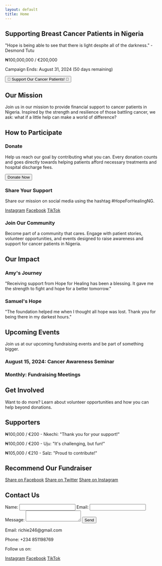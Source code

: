 ```yaml
---
layout: default
title: Home
---
```


<section id="hero">
    <div class="container">
        <h1>Supporting Breast Cancer Patients in Nigeria</h1>
        <p>"Hope is being able to see that there is light despite all of the darkness." - Desmond Tutu</p>
        <div>
            <p>₦100,000,000 / €200,000</p>
            <p>Campaign Ends: August 31, 2024 <span id="countdown">(50 days remaining)</span></p>
            <button>💖 Support Our Cancer Patients! 💖</button>
        </div>
    </div>
</section>

<section id="mission">
    <div class="container">
        <h2>Our Mission</h2>
        <p>Join us in our mission to provide financial support to cancer patients in Nigeria. Inspired by the strength and resilience of those battling cancer, we ask: what if a little help can make a world of difference?</p>
    </div>
</section>

<section id="participate">
    <div class="container">
        <h2>How to Participate</h2>
        <div>
            <h3>Donate</h3>
            <p>Help us reach our goal by contributing what you can. Every donation counts and goes directly towards helping patients afford necessary treatments and hospital discharge fees.</p>
            <button>Donate Now</button>
        </div>
        <div>
            <h3>Share Your Support</h3>
            <p>Share our mission on social media using the hashtag #HopeForHealingNG.</p>
            <div>
                <a href="https://instagram.com/hopeforhealing.ng">Instagram</a>
                <a href="https://facebook.com/HopeForHealingNG">Facebook</a>
                <a href="https://tiktok.com/@hopeforhealing.ng">TikTok</a>
            </div>
        </div>
        <div>
            <h3>Join Our Community</h3>
            <p>Become part of a community that cares. Engage with patient stories, volunteer opportunities, and events designed to raise awareness and support for cancer patients in Nigeria.</p>
        </div>
    </div>
</section>

<section id="impact">
    <div class="container">
        <h2>Our Impact</h2>
        <div>
            <h3>Amy's Journey</h3>
            <p>"Receiving support from Hope for Healing has been a blessing. It gave me the strength to fight and hope for a better tomorrow."</p>
        </div>
        <div>
            <h3>Samuel's Hope</h3>
            <p>"The foundation helped me when I thought all hope was lost. Thank you for being there in my darkest hours."</p>
        </div>
    </div>
</section>

<section id="events">
    <div class="container">
        <h2>Upcoming Events</h2>
        <p>Join us at our upcoming fundraising events and be part of something bigger.</p>
        <div>
            <h3>August 15, 2024: Cancer Awareness Seminar</h3>
        </div>
        <div>
            <h3>Monthly: Fundraising Meetings</h3>
        </div>
    </div>
</section>

<section id="involved">
    <div class="container">
        <h2>Get Involved</h2>
        <p>Want to do more? Learn about volunteer opportunities and how you can help beyond donations.</p>
    </div>
</section>

<section id="supporters">
    <div class="container">
        <h2>Supporters</h2>
        <div>
            <p>₦100,000 / €200 - Nkechi: "Thank you for your support!"</p>
            <p>₦100,000 / €200 - Uju: "It's challenging, but fun!"</p>
            <p>₦105,000 / €210 - Salz: "Proud to contribute!"</p>
        </div>
    </div>
</section>

<section id="recommend">
    <div class="container">
        <h2>Recommend Our Fundraiser</h2>
        <div>
            <a href="#">Share on Facebook</a>
            <a href="#">Share on Twitter</a>
            <a href="#">Share on Instagram</a>
        </div>
    </div>
</section>

<section id="contact">
    <div class="container">
        <h2>Contact Us</h2>
        <form>
            <label for="name">Name:</label>
            <input type="text" id="name" name="name">
            <label for="email">Email:</label>
            <input type="email" id="email" name="email">
            <label for="message">Message:</label>
            <textarea id="message" name="message"></textarea>
            <button type="submit">Send</button>
        </form>
        <div>
            <p>Email: richie246@gmail.com</p>
            <p>Phone: +234 851198769</p>
            <p>Follow us on:</p>
            <a href="https://instagram.com/hopeforhealing.ng">Instagram</a>
            <a href="https://facebook.com/HopeForHealingNG">Facebook</a>
            <a href="https://tiktok.com/@hopeforhealing.ng">TikTok</a>
        </div>
    </div>
</section>
